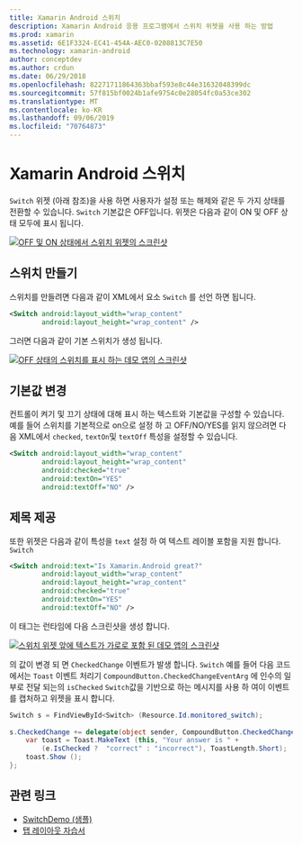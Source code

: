 ```yaml
---
title: Xamarin Android 스위치
description: Xamarin Android 응용 프로그램에서 스위치 위젯을 사용 하는 방법
ms.prod: xamarin
ms.assetid: 6E1F3324-EC41-454A-AEC0-0208813C7E50
ms.technology: xamarin-android
author: conceptdev
ms.author: crdun
ms.date: 06/29/2018
ms.openlocfilehash: 82271711864363bbaf593e8c44e31632048399dc
ms.sourcegitcommit: 57f815bf0024b1afe9754c0e28054fc0a53ce302
ms.translationtype: MT
ms.contentlocale: ko-KR
ms.lasthandoff: 09/06/2019
ms.locfileid: "70764873"
---
```

# <a name="xamarinandroid-switch"></a>Xamarin Android 스위치

`Switch` 위젯 (아래 참조)을 사용 하면 사용자가 설정 또는 해제와 같은 두 가지 상태를 전환할 수 있습니다. `Switch` 기본값은 OFF입니다. 위젯은 다음과 같이 ON 및 OFF 상태 모두에 표시 됩니다.

[![OFF 및 ON 상태에서 스위치 위젯의 스크린샷](switch-images/16-switch-onoff.png)](switch-images/16-switch-onoff.png#lightbox)

## <a name="creating-a-switch"></a>스위치 만들기

스위치를 만들려면 다음과 같이 XML에서 요소 `Switch` 를 선언 하면 됩니다.

```xml
<Switch android:layout_width="wrap_content"
        android:layout_height="wrap_content" />
```

그러면 다음과 같이 기본 스위치가 생성 됩니다.

[![OFF 상태의 스위치를 표시 하는 데모 앱의 스크린샷](switch-images/07-switch.png)](switch-images/07-switch.png#lightbox)

## <a name="changing-default-values"></a>기본값 변경

컨트롤이 켜기 및 끄기 상태에 대해 표시 하는 텍스트와 기본값을 구성할 수 있습니다. 예를 들어 스위치를 기본적으로 on으로 설정 하 고 OFF/NO/YES를 읽지 않으려면 다음 XML에서 `checked`, `textOn`및 `textOff` 특성을 설정할 수 있습니다.

```xml
<Switch android:layout_width="wrap_content"
        android:layout_height="wrap_content"
        android:checked="true"
        android:textOn="YES"
        android:textOff="NO" />
```

## <a name="providing-a-title"></a>제목 제공

또한 위젯은 다음과 같이 특성을 `text` 설정 하 여 텍스트 레이블 포함을 지원 합니다. `Switch`

```xml
<Switch android:text="Is Xamarin.Android great?"
        android:layout_width="wrap_content"
        android:layout_height="wrap_content"
        android:checked="true"
        android:textOn="YES"
        android:textOff="NO" />
```

이 태그는 런타임에 다음 스크린샷을 생성 합니다.

[![스위치 위젯 앞에 텍스트가 가로로 포함 된 데모 앱의 스크린샷](switch-images/08-switch.png)](switch-images/08-switch.png#lightbox)

의 값이 변경 되 면 `CheckedChange` 이벤트가 발생 합니다. `Switch`
예를 들어 다음 코드에서는 `Toast` 이벤트 처리기 `CompoundButton.CheckedChangeEventArg` 에 인수의 일부로 전달 되는의 `isChecked` `Switch`값을 기반으로 하는 메시지를 사용 하 여이 이벤트를 캡처하고 위젯을 표시 합니다.

```csharp
Switch s = FindViewById<Switch> (Resource.Id.monitored_switch);
           
s.CheckedChange += delegate(object sender, CompoundButton.CheckedChangeEventArgs e) {
    var toast = Toast.MakeText (this, "Your answer is " +
        (e.IsChecked ?  "correct" : "incorrect"), ToastLength.Short);
    toast.Show ();
};
```

## <a name="related-links"></a>관련 링크

- [SwitchDemo (샘플)](https://docs.microsoft.com/samples/xamarin/monodroid-samples/switchdemo)
- [탭 레이아웃 자습서](~/android/user-interface/layouts/tab-layout/index.md)
